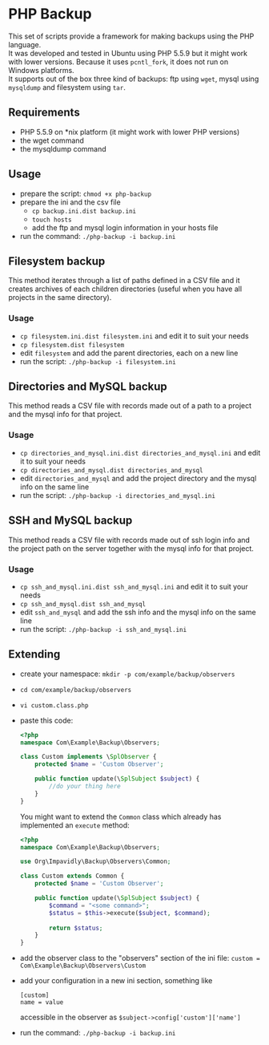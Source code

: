 PHP Backup
==========

This set of scripts provide a framework for making backups using the PHP language.  
It was developed and tested in Ubuntu using PHP 5.5.9 but it might work with lower versions. Because it uses `pcntl_fork`, it does not run on Windows platforms.  
It supports out of the box three kind of backups: ftp using `wget`, mysql using `mysqldump` and filesystem using `tar`.

Requirements
------------

* PHP 5.5.9 on *nix platform (it might work with lower PHP versions)
* the wget command
* the mysqldump command

Usage
-----

* prepare the script: `chmod +x php-backup`
* prepare the ini and the csv file
    * `cp backup.ini.dist backup.ini`
    * `touch hosts`
    * add the ftp and mysql login information in your hosts file
* run the command: `./php-backup -i backup.ini`

Filesystem backup
-----------------

This method iterates through a list of paths defined in a CSV file and it creates archives of each children directories (useful when you have all projects in the same directory).

### Usage

* `cp filesystem.ini.dist filesystem.ini` and edit it to suit your needs
* `cp filesystem.dist filesystem`
* edit `filesystem` and add the parent directories, each on a new line
* run the script: `./php-backup -i filesystem.ini`

Directories and MySQL backup
----------------------------

This method reads a CSV file with records made out of a path to a project and the mysql info for that project.

### Usage

* `cp directories_and_mysql.ini.dist directories_and_mysql.ini` and edit it to suit your needs
* `cp directories_and_mysql.dist directories_and_mysql`
* edit `directories_and_mysql` and add the project directory and the mysql info on the same line
* run the script: `./php-backup -i directories_and_mysql.ini`

SSH and MySQL backup
----------------------------

This method reads a CSV file with records made out of ssh login info and the project path on the server together with the mysql info for that project.

### Usage

* `cp ssh_and_mysql.ini.dist ssh_and_mysql.ini` and edit it to suit your needs
* `cp ssh_and_mysql.dist ssh_and_mysql`
* edit `ssh_and_mysql` and add the ssh info and the mysql info on the same line
* run the script: `./php-backup -i ssh_and_mysql.ini`

Extending
---------
* create your namespace: `mkdir -p com/example/backup/observers`
* `cd com/example/backup/observers`
* `vi custom.class.php`
* paste this code:


    ```php
    <?php
    namespace Com\Example\Backup\Observers;

    class Custom implements \SplObserver {
        protected $name = 'Custom Observer';

        public function update(\SplSubject $subject) {
            //do your thing here
        }
    }
    ```

    You might want to extend the `Common` class which already has implemented an `execute` method:

    ```php
    <?php
    namespace Com\Example\Backup\Observers;
    
    use Org\Impavidly\Backup\Observers\Common;

    class Custom extends Common {
        protected $name = 'Custom Observer';

        public function update(\SplSubject $subject) {
            $command = "<some command>";
            $status = $this->execute($subject, $command);
            
            return $status;
        }
    }
    ```    
    
* add the observer class to the "observers" section of the ini file:
    `custom = Com\Example\Backup\Observers\Custom`
* add your configuration in a new ini section, something like

    ```
    [custom]
    name = value
    ```

    accessible in the observer as `$subject->config['custom']['name']`
* run the command: `./php-backup -i backup.ini`
